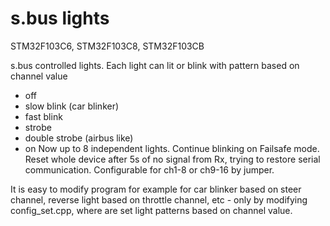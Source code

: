 # s.bus lights
STM32F103C6, STM32F103C8, STM32F103CB

s.bus controlled lights. Each light can lit or blink with pattern based on channel value
- off
- slow blink (car blinker)
- fast blink 
- strobe
- double strobe (airbus like)
- on
Now up to 8 independent lights.
Continue blinking on Failsafe mode. Reset whole device after 5s of no signal from Rx, trying to restore serial communication.
Configurable for ch1-8 or ch9-16 by jumper.

It is easy to modify program for example for car blinker based on steer channel, reverse light based on throttle channel, etc - only by modifying config_set.cpp, where are set light patterns based on channel value.
